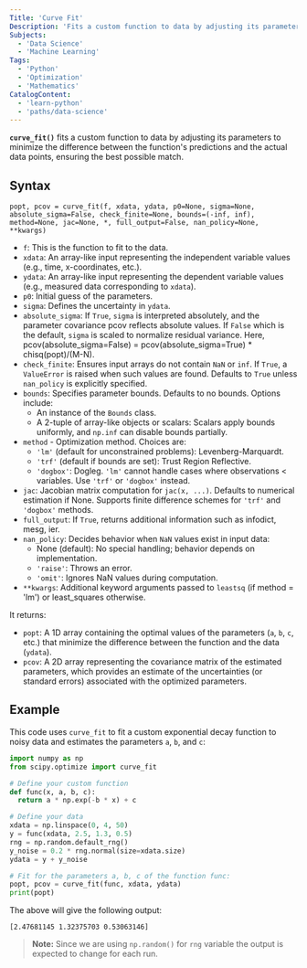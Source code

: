 ```yaml
---
Title: 'Curve Fit'
Description: 'Fits a custom function to data by adjusting its parameters to match the data as closely as possible.'
Subjects:
  - 'Data Science'
  - 'Machine Learning'
Tags:
  - 'Python'
  - 'Optimization'
  - 'Mathematics'
CatalogContent:
  - 'learn-python'
  - 'paths/data-science'
---
```


**`curve_fit()`** fits a custom function to data by adjusting its parameters to minimize the difference between the function's predictions and the actual data points, ensuring the best possible match.

## Syntax

```pseudo
popt, pcov = curve_fit(f, xdata, ydata, p0=None, sigma=None, absolute_sigma=False, check_finite=None, bounds=(-inf, inf), method=None, jac=None, *, full_output=False, nan_policy=None, **kwargs)
```

- `f`: This is the function to fit to the data.
- `xdata`: An array-like input representing the independent variable values (e.g., time, x-coordinates, etc.).
- `ydata`: An array-like input representing the dependent variable values (e.g., measured data corresponding to `xdata`).
- `p0`: Initial guess of the parameters.
- `sigma`: Defines the uncertainty in `ydata`.
- `absolute_sigma`: If `True`, `sigma` is interpreted absolutely, and the parameter covariance pcov reflects absolute values. If `False` which is the default, `sigma` is scaled to normalize residual variance. Here, pcov(absolute_sigma=False) = pcov(absolute_sigma=True) \* chisq(popt)/(M-N).
- `check_finite`: Ensures input arrays do not contain `NaN` or `inf`. If `True`, a `ValueError` is raised when such values are found. Defaults to `True` unless `nan_policy` is explicitly specified.
- `bounds`: Specifies parameter bounds. Defaults to no bounds. Options include:
  - An instance of the `Bounds` class.
  - A 2-tuple of array-like objects or scalars: Scalars apply bounds uniformly, and `np.inf` can disable bounds partially.
- `method` - Optimization method. Choices are:
  - `'lm'` (default for unconstrained problems): Levenberg-Marquardt.
  - `'trf'` (default if bounds are set): Trust Region Reflective.
  - `'dogbox'`: Dogleg.
    `'lm'` cannot handle cases where observations < variables. Use `'trf'` or `'dogbox'` instead.
- `jac`: Jacobian matrix computation for `jac(x, ...)`. Defaults to numerical estimation if None. Supports finite difference schemes for `'trf'` and `'dogbox'` methods.
- `full_output`: If `True`, returns additional information such as infodict, mesg, ier.
- `nan_policy`: Decides behavior when `NaN` values exist in input data:
  - None (default): No special handling; behavior depends on implementation.
  - `'raise'`: Throws an error.
  - `'omit'`: Ignores NaN values during computation.
- `**kwargs`: Additional keyword arguments passed to `leastsq` (if method = 'lm') or least_squares otherwise.

It returns:

- `popt`: A 1D array containing the optimal values of the parameters (`a`, `b`, `c`, etc.) that minimize the difference between the function and the data (`ydata`).
- `pcov`: A 2D array representing the covariance matrix of the estimated parameters, which provides an estimate of the uncertainties (or standard errors) associated with the optimized parameters.

## Example

This code uses `curve_fit` to fit a custom exponential decay function to noisy data and estimates the parameters `a`, `b`, and `c`:

```py
import numpy as np
from scipy.optimize import curve_fit

# Define your custom function
def func(x, a, b, c):
  return a * np.exp(-b * x) + c

# Define your data
xdata = np.linspace(0, 4, 50)
y = func(xdata, 2.5, 1.3, 0.5)
rng = np.random.default_rng()
y_noise = 0.2 * rng.normal(size=xdata.size)
ydata = y + y_noise

# Fit for the parameters a, b, c of the function func:
popt, pcov = curve_fit(func, xdata, ydata)
print(popt)
```

The above will give the following output:

```shell
[2.47681145 1.32375703 0.53063146]
```

> **Note:** Since we are using `np.random()` for `rng` variable the output is expected to change for each run.
